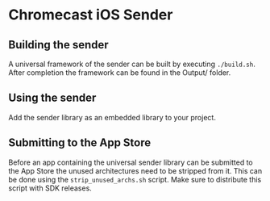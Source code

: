 # Chromecast iOS Sender

## Building the sender

A universal framework of the sender can be built by executing `./build.sh`.
After completion the framework can be found in the Output/ folder.

## Using the sender

Add the sender library as an embedded library to your project.

## Submitting to the App Store

Before an app containing the universal sender library can be submitted to the App Store the unused architectures need to be stripped from it. This can be done using the `strip_unused_archs.sh` script. Make sure to distribute this script with SDK releases.